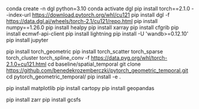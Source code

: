 conda create -n dgl python=3.10
conda activate dgl
pip install torch==2.1.0 --index-url https://download.pytorch.org/whl/cu121
pip install  dgl -f https://data.dgl.ai/wheels/torch-2.1/cu121/repo.html
pip install numpy==1.26.0
pip install healpy
pip install xarray
pip install cfgrib
pip install ecmwf-api-client
pip install lightning
pip install -U 'wandb>=0.12.10'
pip install jupyter

pip install torch_geometric
pip install torch_scatter torch_sparse torch_cluster torch_spline_conv -f https://data.pyg.org/whl/torch-2.1.0+cu121.html
cd baseline/spatial_temporal
git clone https://github.com/benedekrozemberczki/pytorch_geometric_temporal.git
cd pytorch_geometric_temporal/
pip install -e .

pip install matplotlib
pip install cartopy
pip install geopandas

pip install zarr
pip install gcsfs
